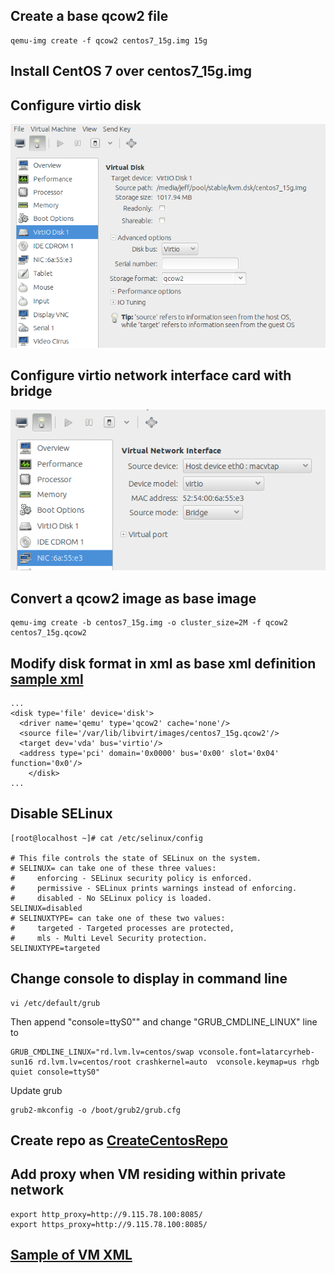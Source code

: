 ## Create a base qcow2 file
	qemu-img create -f qcow2 centos7_15g.img 15g

## Install CentOS 7 over centos7_15g.img

## Configure virtio disk
![virtio_disk](images/20140827_virtio_disk.png)

## Configure virtio network interface card with bridge
![virtio_nic](images/20140827_virtio_network_bridge.png)

## Convert a qcow2 image as base image
	qemu-img create -b centos7_15g.img -o cluster_size=2M -f qcow2 centos7_15g.qcow2

## Modify disk format in xml as base xml definition [sample xml](samples/centos7_15g.xml)
	...
	<disk type='file' device='disk'>
	  <driver name='qemu' type='qcow2' cache='none'/>
	  <source file='/var/lib/libvirt/images/centos7_15g.qcow2'/>
	  <target dev='vda' bus='virtio'/>
	  <address type='pci' domain='0x0000' bus='0x00' slot='0x04' function='0x0'/>
    	</disk>
	...

## Disable SELinux
	[root@localhost ~]# cat /etc/selinux/config

	# This file controls the state of SELinux on the system.
	# SELINUX= can take one of these three values:
	#     enforcing - SELinux security policy is enforced.
	#     permissive - SELinux prints warnings instead of enforcing.
	#     disabled - No SELinux policy is loaded.
	SELINUX=disabled
	# SELINUXTYPE= can take one of these two values:
	#     targeted - Targeted processes are protected,
	#     mls - Multi Level Security protection.
	SELINUXTYPE=targeted

## Change console to display in command line
	vi /etc/default/grub
Then append "console=ttyS0"" and change "GRUB_CMDLINE_LINUX" line to   

	GRUB_CMDLINE_LINUX="rd.lvm.lv=centos/swap vconsole.font=latarcyrheb-sun16 rd.lvm.lv=centos/root crashkernel=auto  vconsole.keymap=us rhgb quiet console=ttyS0"

Update grub   

	grub2-mkconfig -o /boot/grub2/grub.cfg

## Create repo as [CreateCentosRepo](CreateCentosRepo.markdown)

## Add proxy when VM residing within private network     
	export http_proxy=http://9.115.78.100:8085/
	export https_proxy=http://9.115.78.100:8085/

## [Sample of VM XML](samples/vm_xml/)
